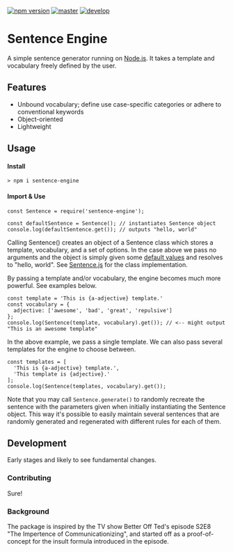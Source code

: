 [![npm version](https://badge.fury.io/js/sentence-engine.svg)](https://badge.fury.io/js/sentence-engine)
[![master](https://github.com/sindrekjr/sentence-engine/workflows/master/badge.svg?branch=master)](https://github.com/sindrekjr/sentence-engine/actions)
[![develop](https://github.com/sindrekjr/sentence-engine/workflows/develop/badge.svg?branch=develop)](https://github.com/sindrekjr/sentence-engine/actions)

# Sentence Engine
A simple sentence generator running on [Node.js](https://nodejs.org/). It takes a template and vocabulary freely defined by the user. 

## Features
* Unbound vocabulary; define use case-specific categories or adhere to conventional keywords
* Object-oriented
* Lightweight

## Usage
#### Install
```
> npm i sentence-engine
```
#### Import & Use
```
const Sentence = require('sentence-engine');

const defaultSentence = Sentence(); // instantiates Sentence object
console.log(defaultSentence.get()); // outputs "hello, world"
```
Calling Sentence() creates an object of a Sentence class which stores a template, vocabulary, and a set of options. In the case above we pass no arguments and the object is simply given some [default values](./src/defaults) and resolves to "hello, world". See [Sentence.js](./src/sentence/Sentence.js) for the class implementation.

By passing a template and/or vocabulary, the engine becomes much more powerful. See examples below.

```
const template = 'This is {a-adjective} template.'
const vocabulary = {
  adjective: ['awesome', 'bad', 'great', 'repulsive']
};
console.log(Sentence(template, vocabulary).get()); // <-- might output "This is an awesome template"
```
In the above example, we pass a single template. We can also pass several templates for the engine to choose between.
```
const templates = [
  'This is {a-adjective} template.',
  'This template is {adjective}.'
];
console.log(Sentence(templates, vocabulary).get());
```

Note that you may call `Sentence.generate()` to randomly recreate the sentence with the parameters given when initially instantiating the Sentence object. This way it's possible to easily maintain several sentences that are randomly generated and regenerated with different rules for each of them. 

## Development
Early stages and likely to see fundamental changes. 

### Contributing
Sure!

### Background
The package is inspired by the TV show Better Off Ted's episode S2E8 "The Impertence of Communicationizing", and started off as a proof-of-concept for the insult formula introduced in the episode. 
